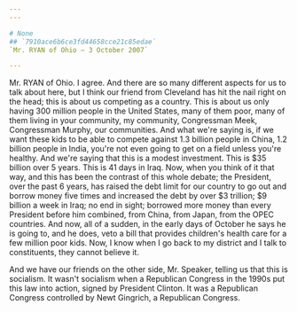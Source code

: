 ```yaml
---
---

# None
## `7910ace6b6ce3fd44658cce21c85edae`
`Mr. RYAN of Ohio — 3 October 2007`

---
```



Mr. RYAN of Ohio. I agree. And there are so many different aspects 
for us to talk about here, but I think our friend from Cleveland has 
hit the nail right on the head; this is about us competing as a 
country. This is about us only having 300 million people in the United 
States, many of them poor, many of them living in your community, my 
community, Congressman Meek, Congressman Murphy, our communities. And 
what we're saying is, if we want these kids to be able to compete 
against 1.3 billion people in China, 1.2 billion people in India, 
you're not even going to get on a field unless you're healthy. And 
we're saying that this is a modest investment. This is $35 billion over 
5 years. This is 41 days in Iraq. Now, when you think of it that way, 
and this has been the contrast of this whole debate; the President, 
over the past 6 years, has raised the debt limit for our country to go 
out and borrow money five times and increased the debt by over $3 
trillion; $9 billion a week in Iraq; no end in sight; borrowed more 
money than every President before him combined, from China, from Japan, 
from the OPEC countries. And now, all of a sudden, in the early days of 
October he says he is going to, and he does, veto a bill that provides 
children's health care for a few million poor kids. Now, I know when I 
go back to my district and I talk to constituents, they cannot believe 
it.

And we have our friends on the other side, Mr. Speaker, telling us 
that this is socialism. It wasn't socialism when a Republican Congress 
in the 1990s put this law into action, signed by President Clinton. It 
was a Republican Congress controlled by Newt Gingrich, a Republican 
Congress.